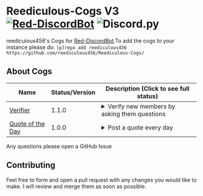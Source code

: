 # Reediculous-Cogs V3 [![Red-DiscordBot](https://img.shields.io/badge/Red--DiscordBot-V3-red.svg)](https://github.com/Cog-Creators/Red-DiscordBot) ![Discord.py](https://img.shields.io/badge/Discord.py-blue.svg)

reediculous456's Cogs for [Red-DiscordBot](https://github.com/Cog-Creators/Red-DiscordBot/tree/V3/develop).To add the cogs to your instance please do: `[p]repo add reediculous456 https://github.com/reediculous456/Reediculous-Cogs/`

## About Cogs

| Name | Status/Version | Description (Click to see full status) |
|------|----------------|----------------------------------------|
| [Verifier](./verifier/README.md) | 1.1.0 | <details><summary>Verify new members by asking them questions</summary>Asks all new members questions via DM on join and awards them a role if they answer correctly</details> |
| [Quote of the Day](./quote_otd/README.md) | 1.0.0 | <details><summary>Post a quote every day</summary>Chooses a random quote that you've provided every day and posts to a channel at the time you specify</details> |

Any questions please open a GitHub Issue

## Contributing

Feel free to form and open a pull request with any changes you would like to make. I will review and merge them as soon as possible.
